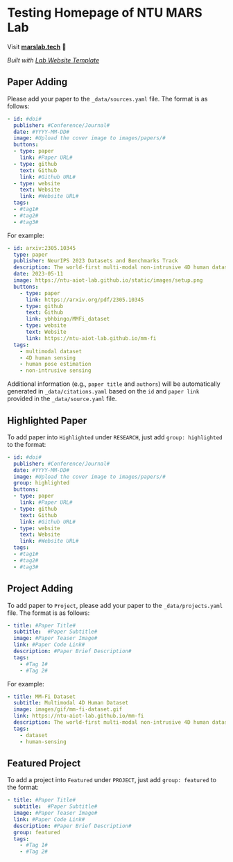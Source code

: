 
# Testing Homepage of NTU MARS Lab

Visit **[marslab.tech](http://marslab.tech)** 🚀

_Built with [Lab Website Template](https://greene-lab.gitbook.io/lab-website-template-docs)_

<!--
## Paper Adding
Please add your paper to the `_data/citations.yaml` file. The format is as follows:
```yaml
- id: #doi#
  title: #Title of the Paper#
  authors: 
  - #Author1#
  - #Author2#
  - #Author3#
  publisher: #Conference/Journal#
  date: #YYYY-MM-DD#
  link: #Paper URL#
  image: #Upload the cover image to images/papers/#
  buttons:
  - type: paper
    link: #Paper URL#
  - type: github
    text: Github
    link: #Github URL#
  - type: website
    text: Website
    link: #Website URL#
  tags:
  - #tag1#
  - #tag2#
  - #tag3#
  plugin: sources.py
  file: sources.yaml
```
Also, add your paper to the `_data/sources.yaml` file. The data should be aligned with which written in `_data/citations.yaml`. The format is as follows:
```yaml
- id: #doi#
  publisher: #Conference/Journal#
  date: #YYYY-MM-DD#
  image: #Upload the cover image to images/papers/#
  buttons:
  - type: paper
    link: #Paper URL#
  - type: github
    text: Github
    link: #Github URL#
  - type: website
    text: Website
    link: #Website URL#
  tags:
  - #tag1#
  - #tag2#
  - #tag3#
```
-->

## Paper Adding
Please add your paper to the `_data/sources.yaml` file. The format is as follows:
```yaml
- id: #doi#
  publisher: #Conference/Journal#
  date: #YYYY-MM-DD#
  image: #Upload the cover image to images/papers/#
  buttons:
  - type: paper
    link: #Paper URL#
  - type: github
    text: Github
    link: #Github URL#
  - type: website
    text: Website
    link: #Website URL#
  tags:
  - #tag1#
  - #tag2#
  - #tag3#
```
For example:
```yaml
- id: arxiv:2305.10345
  type: paper
  publisher: NeurIPS 2023 Datasets and Benchmarks Track
  description: The world-first multi-modal non-intrusive 4D human dataset (RGB, Depth, LiDAR, mmWave, WiFi).
  date: 2023-05-11
  image: https://ntu-aiot-lab.github.io/static/images/setup.png
  buttons:
    - type: paper
      link: https://arxiv.org/pdf/2305.10345
    - type: github
      text: Github
      link: ybhbingo/MMFi_dataset
    - type: website
      text: Website
      link: https://ntu-aiot-lab.github.io/mm-fi
  tags:
    - multimodal dataset
    - 4D human sensing
    - human pose estimation
    - non-intrusive sensing
```
Additional information (e.g., `paper title` and `authors`) will be automatically generated in `_data/citations.yaml` based on the `id` and `paper link` provided in the `_data/source.yaml` file.
## Highlighted Paper
To add paper into `Highlighted` under `RESEARCH`, just add `group: highlighted` to the format:
```yaml
- id: #doi#
  publisher: #Conference/Journal#
  date: #YYYY-MM-DD#
  image: #Upload the cover image to images/papers/#
  group: highlighted
  buttons:
  - type: paper
    link: #Paper URL#
  - type: github
    text: Github
    link: #Github URL#
  - type: website
    text: Website
    link: #Website URL#
  tags:
  - #tag1#
  - #tag2#
  - #tag3#
```
## Project Adding
To add paper to `Project`, please add your paper to the `_data/projects.yaml` file. The format is as follows:
```yaml
- title: #Paper Title#
  subtitle:  #Paper Subtitle#
  image: #Paper Teaser Image#
  link: #Paper Code Link#
  description: #Paper Brief Description#
  tags:
    - #Tag 1#
    - #Tag 2#
```
For example:
```yaml
- title: MM-Fi Dataset
  subtitle: Multimodal 4D Human Dataset
  image: images/gif/mm-fi-dataset.gif
  link: https://ntu-aiot-lab.github.io/mm-fi
  description: The world-first multi-modal non-intrusive 4D human dataset (RGB, Depth, LiDAR, mmWave, WiFi).
  tags:
    - dataset
    - human-sensing
```
## Featured Project
To add a project into `Featured` under `PROJECT`, just add `group: featured` to the format:
```yaml
- title: #Paper Title#
  subtitle:  #Paper Subtitle#
  image: #Paper Teaser Image#
  link: #Paper Code Link#
  description: #Paper Brief Description#
  group: featured
  tags:
    - #Tag 1#
    - #Tag 2#
```


